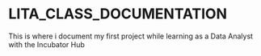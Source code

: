 # LITA_CLASS_DOCUMENTATION
This is where i document my first project while learning as a Data Analyst with the Incubator Hub
